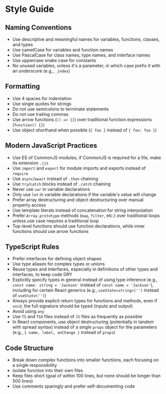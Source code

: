 # Style Guide

## Naming Conventions

-   Use descriptive and meaningful names for variables, functions, classes, and types
-   Use camelCase for variables and function names
-   Use PascalCase for class names, type names, and interface names
-   Use uppercase snake case for constants
-   No unused variables, unless it's a parameter, in which case prefix it with an underscore (e.g., `_index`)

## Formatting

-   Use 4 spaces for indentation
-   Use single quotes for strings
-   Do not use semicolons to terminate statements
-   Do not use trailing commas
-   Use arrow functions (`() => {}`) over traditional function expressions (`function() {}`)
-   Use object shorthand when possible (`{ foo }` instead of `{ foo: foo }`)

## Modern JavaScript Practices

-   Use ES of CommonJS modules; if CommonJS is required for a file, make its extension `.cjs`
-   Use `import` and `export` for module imports and exports instead of `require`
-   Use `async`/`await` instead of `.then` chaining
-   Use `try`/`catch` blocks instead of `.catch` chaining
-   Never use `var` in variable declarations
-   Only use `let` in variable declarations if the variable's value will change
-   Prefer array destructuring and object destructuring over manual property access
-   Use template literals instead of concatenation for string interpolation
-   Prefer `Array.prototype` methods (`map`, `filter`, etc.) over traditional loops unless use case requires a traditional loop
-   Top-level functions should use function declarations, while inner functions should use arrow functions

## TypeScript Rules

-   Prefer interfaces for defining object shapes
-   Use type aliases for complex types or unions
-   Reuse types and interfaces, especially in definitions of other types and interfaces, to keep code DRY
-   Explicitly specify types in general instead of using type inference (e.g., `const name: string = 'Jackson'` instead of `const name = 'Jackson'`), including for certain React generics (e.g., `useState<string>('')` instead of `useState('')`)
-   Always provide explicit return types for functions and methods, even if `void`; the full signature should be typed (inputs and output)
-   Avoid using `any`
-   Use `TS` and `TSX` files instead of `JS` files as frequently as possible
-   In React components, use object destructuring (potentially in tandem with spread syntax) instead of a single `props` object for the parameters (e.g., `{ name, label, onChange }` instead of `props`)

## Code Structure

-   Break down complex functions into smaller functions, each focusing on a single responsibility
-   Isolate function into their own files
-   Keep files short (goal of within 100 lines, but none should be longer than 500 lines)
-   Use comments sparingly and prefer self-documenting code
